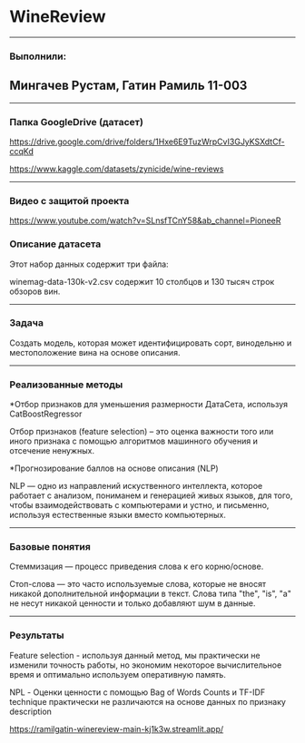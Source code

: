# WineReview

___
### Выполнили:
## Мингачев Рустам, Гатин Рамиль 11-003
___
### Папка GoogleDrive (датасет)
https://drive.google.com/drive/folders/1Hxe6E9TuzWrpCvI3GJyKSXdtCf-ccqKd

https://www.kaggle.com/datasets/zynicide/wine-reviews

___
### Видео с защитой проекта

https://www.youtube.com/watch?v=SLnsfTCnY58&ab_channel=PioneeR

### Описание датасета

Этот набор данных содержит три файла:

winemag-data-130k-v2.csv содержит 10 столбцов и 130 тысяч строк обзоров вин.
___
### Задача

Создать модель, которая может идентифицировать сорт, винодельню и местоположение вина на основе описания.
___
### Реализованные методы

*Отбор признаков для уменьшения размерности ДатаСета, используя CatBoostRegressor

Отбор признаков (feature selection) – это оценка важности того или иного признака с помощью алгоритмов машинного обучения и отсечение ненужных.

*Прогнозирование баллов на основе описания (NLP)

NLP — одно из направлений искуственного интеллекта, которое работает с анализом, пониманем и генерацией живых языков, для того, чтобы взаимодействовать с компьютерами и устно, и письменно, используя естественные языки вместо компьютерных.

___
### Базовые понятия

Стеммизация — процесс приведения слова к его корню/основе.

Стоп-слова — это часто используемые слова, которые не вносят никакой дополнительной информации в текст. Слова типа "the", "is", "a" не несут никакой ценности и только добавляют шум в данные.
___
### Результаты

Feature selection - используя данный метод, мы практически не изменили точность работы, но экономим некоторое вычислительное время и оптимально используем оперативную память.

NPL - Оценки ценности с помощью Bag of Words Counts и TF-IDF technique практически не различаются на основе данных по признаку description

<https://ramilgatin-winereview-main-kj1k3w.streamlit.app/>
